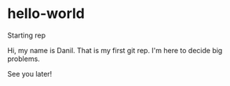# hello-world
Starting rep

Hi, my name is Danil. That is my first git rep. I'm here to decide big problems.

See you later! 
